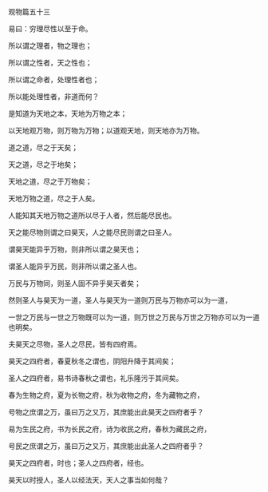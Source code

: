 观物篇五十三

易曰：穷理尽性以至于命。

所以谓之理者，物之理也；

所以谓之性者，天之性也；

所以谓之命者，处理性者也；

所以能处理性者，非道而何？

是知道为天地之本，天地为万物之本；

以天地观万物，则万物为万物；以道观天地，则天地亦为万物。

道之道，尽之于天矣；

天之道，尽之于地矣；

天地之道，尽之于万物矣；

天地万物之道，尽之于人矣。

人能知其天地万物之道所以尽于人者，然后能尽民也。

天之能尽物则谓之曰昊天，人之能尽民则谓之曰圣人。

谓昊天能异乎万物，则非所以谓之昊天也；

谓圣人能异乎万民，则非所以谓之圣人也。

万民与万物同，则圣人固不异乎昊天者矣；

然则圣人与昊天为一道，圣人与昊天为一道则万民与万物亦可以为一道，

一世之万民与一世之万物既可以为一道，则万世之万民与万世之万物亦可以为一道也明矣。

夫昊天之尽物，圣人之尽民，皆有四府焉。

昊天之四府者，春夏秋冬之谓也，阴阳升降于其间矣；

圣人之四府者，易书诗春秋之谓也，礼乐隆污于其间矣。

春为生物之府，夏为长物之府，秋为收物之府，冬为藏物之府，

号物之庶谓之万，虽曰万之又万，其庶能出此昊天之四府者乎？

易为生民之府，书为长民之府，诗为收民之府，春秋为藏民之府，

号民之庶谓之万，虽曰万之又万，其庶能出此圣人之四府者乎？

昊天之四府者，时也；圣人之四府者，经也。

昊天以时授人，圣人以经法天，天人之事当如何哉？


